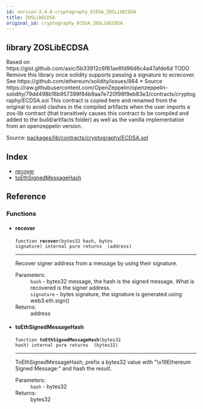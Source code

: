 ```yaml
---
id: version-2.4.0-cryptography_ECDSA_ZOSLibECDSA
title: ZOSLibECDSA
original_id: cryptography_ECDSA_ZOSLibECDSA
---
```


<div class="contract-doc"><div class="contract"><h2 class="contract-header"><span class="contract-kind">library</span> ZOSLibECDSA</h2><p class="description">Based on https://gist.github.com/axic/5b33912c6f61ae6fd96d6c4a47afde6d TODO Remove this library once solidity supports passing a signature to ecrecover. See https://github.com/ethereum/solidity/issues/864 * Source https://raw.githubusercontent.com/OpenZeppelin/openzeppelin-solidity/79dd498b16b957399f84b9aa7e720f98f9eb83e3/contracts/cryptography/ECDSA.sol This contract is copied here and renamed from the original to avoid clashes in the compiled artifacts when the user imports a zos-lib contract (that transitively causes this contract to be compiled and added to the build/artifacts folder) as well as the vanilla implementation from an openzeppelin version.</p><div class="source">Source: <a href="https://github.com/zeppelinos/zos/blob/v2.4.0/packages/lib/contracts/cryptography/ECDSA.sol" target="_blank">packages/lib/contracts/cryptography/ECDSA.sol</a></div></div><div class="index"><h2>Index</h2><ul><li><a href="cryptography_ECDSA_ZOSLibECDSA.html#recover">recover</a></li><li><a href="cryptography_ECDSA_ZOSLibECDSA.html#toEthSignedMessageHash">toEthSignedMessageHash</a></li></ul></div><div class="reference"><h2>Reference</h2><div class="functions"><h3>Functions</h3><ul><li><div class="item function"><span id="recover" class="anchor-marker"></span><h4 class="name">recover</h4><div class="body"><code class="signature">function <strong>recover</strong><span>(bytes32 hash, bytes signature) </span><span>internal </span><span>pure </span><span>returns  (address) </span></code><hr/><div class="description"><p>Recover signer address from a message by using their signature.</p></div><dl><dt><span class="label-parameters">Parameters:</span></dt><dd><div><code>hash</code> - bytes32 message, the hash is the signed message. What is recovered is the signer address.</div><div><code>signature</code> - bytes signature, the signature is generated using web3.eth.sign()</div></dd><dt><span class="label-return">Returns:</span></dt><dd>address</dd></dl></div></div></li><li><div class="item function"><span id="toEthSignedMessageHash" class="anchor-marker"></span><h4 class="name">toEthSignedMessageHash</h4><div class="body"><code class="signature">function <strong>toEthSignedMessageHash</strong><span>(bytes32 hash) </span><span>internal </span><span>pure </span><span>returns  (bytes32) </span></code><hr/><div class="description"><p>ToEthSignedMessageHash, prefix a bytes32 value with &quot;\x19Ethereum Signed Message:&quot; and hash the result.</p></div><dl><dt><span class="label-parameters">Parameters:</span></dt><dd><div><code>hash</code> - bytes32</div></dd><dt><span class="label-return">Returns:</span></dt><dd>bytes32</dd></dl></div></div></li></ul></div></div></div>
